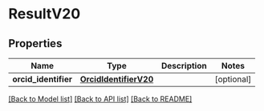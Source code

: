# ResultV20

## Properties
Name | Type | Description | Notes
------------ | ------------- | ------------- | -------------
**orcid_identifier** | [**OrcidIdentifierV20**](OrcidIdentifierV20.md) |  | [optional] 

[[Back to Model list]](../README.md#documentation-for-models) [[Back to API list]](../README.md#documentation-for-api-endpoints) [[Back to README]](../README.md)

